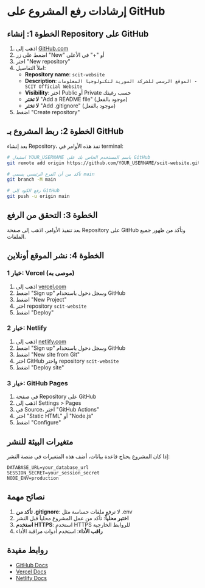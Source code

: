 # إرشادات رفع المشروع على GitHub

## الخطوة 1: إنشاء Repository على GitHub

1. اذهب إلى [GitHub.com](https://github.com)
2. اضغط على زر "New" أو "+" في الأعلى
3. اختر "New repository"
4. املأ التفاصيل:
   - **Repository name**: `scit-website`
   - **Description**: `الموقع الرسمي للشركة السورية لتكنولوجيا المعلومات - SCIT Official Website`
   - **Visibility**: اختر Public أو Private حسب رغبتك
   - **لا تختر** "Add a README file" (موجود بالفعل)
   - **لا تختر** "Add .gitignore" (موجود بالفعل)
5. اضغط "Create repository"

## الخطوة 2: ربط المشروع بـ GitHub

بعد إنشاء Repository، نفذ هذه الأوامر في terminal:

```bash
# استبدل YOUR_USERNAME باسم المستخدم الخاص بك على GitHub
git remote add origin https://github.com/YOUR_USERNAME/scit-website.git

# تأكد من أن الفرع الرئيسي يسمى main
git branch -M main

# رفع الكود إلى GitHub
git push -u origin main
```

## الخطوة 3: التحقق من الرفع

بعد تنفيذ الأوامر، اذهب إلى صفحة Repository على GitHub وتأكد من ظهور جميع الملفات.

## الخطوة 4: نشر الموقع أونلاين

### خيار 1: Vercel (موصى به)

1. اذهب إلى [vercel.com](https://vercel.com)
2. اضغط "Sign up" وسجل دخول باستخدام GitHub
3. اضغط "New Project"
4. اختر repository `scit-website`
5. اضغط "Deploy"

### خيار 2: Netlify

1. اذهب إلى [netlify.com](https://netlify.com)
2. اضغط "Sign up" وسجل دخول باستخدام GitHub
3. اضغط "New site from Git"
4. اختر GitHub واختر repository `scit-website`
5. اضغط "Deploy site"

### خيار 3: GitHub Pages

1. في صفحة Repository على GitHub
2. اذهب إلى Settings > Pages
3. في Source، اختر "GitHub Actions"
4. اختر "Static HTML" أو "Node.js"
5. اضغط "Configure"

## متغيرات البيئة للنشر

إذا كان المشروع يحتاج قاعدة بيانات، أضف هذه المتغيرات في منصة النشر:

```
DATABASE_URL=your_database_url
SESSION_SECRET=your_session_secret
NODE_ENV=production
```

## نصائح مهمة

1. **تأكد من .gitignore**: لا ترفع ملفات حساسة مثل .env
2. **اختبر محلياً**: تأكد من عمل المشروع محلياً قبل النشر
3. **استخدم HTTPS**: استخدم HTTPS للروابط الخارجية
4. **راقب الأداء**: استخدم أدوات مراقبة الأداء

## روابط مفيدة

- [GitHub Docs](https://docs.github.com)
- [Vercel Docs](https://vercel.com/docs)
- [Netlify Docs](https://docs.netlify.com)
